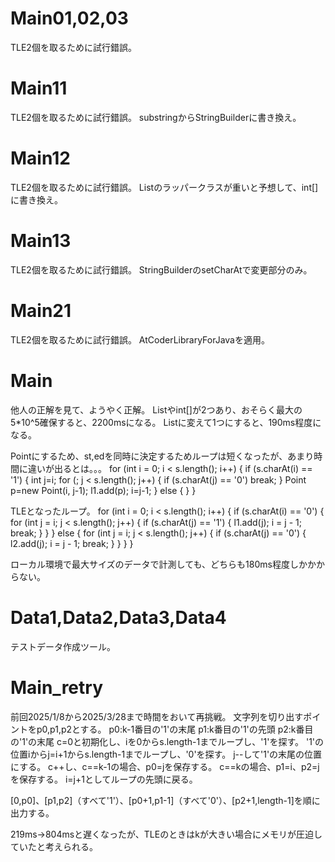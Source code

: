 # Main01,02,03
TLE2個を取るために試行錯誤。

# Main11
TLE2個を取るために試行錯誤。
substringからStringBuilderに書き換え。

# Main12
TLE2個を取るために試行錯誤。
List<Integer>のラッパークラスが重いと予想して、int[]に書き換え。

# Main13
TLE2個を取るために試行錯誤。
StringBuilderのsetCharAtで変更部分のみ。

# Main21
TLE2個を取るために試行錯誤。
AtCoderLibraryForJavaを適用。

# Main
他人の正解を見て、ようやく正解。
List<Integer>やint[]が2つあり、おそらく最大の5*10^5確保すると、2200msになる。
List<Point>に変えて1つにすると、190ms程度になる。

Pointにするため、st,edを同時に決定するためループは短くなったが、あまり時間に違いが出るとは。。。
		for (int i = 0; i < s.length(); i++) {
			if (s.charAt(i) == '1') {
				int j=i;
				for (; j < s.length(); j++) {
					if (s.charAt(j) == '0') break;
				}
				Point p=new Point(i, j-1);
				l1.add(p);
				i=j-1;
			} else {
			}
		}

TLEとなったループ。
		for (int i = 0; i < s.length(); i++) {
			if (s.charAt(i) == '0') {
				for (int j = i; j < s.length(); j++) {
					if (s.charAt(j) == '1') {
						l1.add(j);
						i = j - 1;
						break;
					}
				}
			} else {
				for (int j = i; j < s.length(); j++) {
					if (s.charAt(j) == '0') {
						l2.add(j);
						i = j - 1;
						break;
					}
				}
			}
		}

ローカル環境で最大サイズのデータで計測しても、どちらも180ms程度しかかからない。

# Data1,Data2,Data3,Data4
テストデータ作成ツール。

# Main\_retry
前回2025/1/8から2025/3/28まで時間をおいて再挑戦。
文字列を切り出すポイントをp0,p1,p2とする。
p0:k-1番目の'1'の末尾
p1:k番目の'1'の先頭
p2:k番目の'1'の末尾
c=0と初期化し、iを0からs.length-1までループし、'1'を探す。
'1'の位置iからj=i+1からs.length-1までループし、'0'を探す。
j--して'1'の末尾の位置にする。
c++し、c==k-1の場合、p0=jを保存する。
c==kの場合、p1=i、p2=jを保存する。
i=j+1としてループの先頭に戻る。

\[0,p0\]、\[p1,p2\]（すべて'1'）、\[p0+1,p1-1\]（すべて'0'）、\[p2+1,length-1\]を順に出力する。

219ms→804msと遅くなったが、TLEのときはkが大きい場合にメモリが圧迫していたと考えられる。

